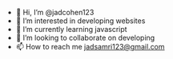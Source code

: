 - 👋 Hi, I’m @jadcohen123
- 👀 I’m interested in developing websites
- 🌱 I’m currently learning javascript
- 💞️ I’m looking to collaborate on developing
- 📫 How to reach me jadsamri123@gmail.com

<!---
jadcohen123/jadcohen123 is a ✨ special ✨ repository because its `README.md` (this file) appears on your GitHub profile.
You can click the Preview link to take a look at your changes.
--->
